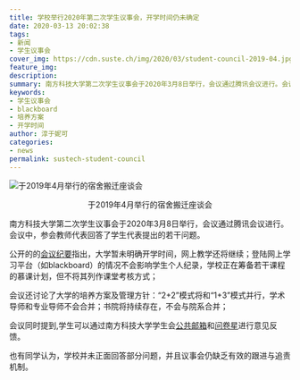 ```yaml
---
title: 学校举行2020年第二次学生议事会，开学时间仍未确定
date: 2020-03-13 20:02:38
tags:
- 新闻
- 学生议事会
cover_img: https://cdn.suste.ch/img/2020/03/student-council-2019-04.jpg
feature_img:
description:
summary: 南方科技大学第二次学生议事会于2020年3月8日举行，会议通过腾讯会议进行。会议中，参会教师代表回答了学生代表提出的若干问题。
keywords:
- 学生议事会
- blackboard
- 培养方案
- 开学时间
author: 淳于妮可
categories:
- news
permalink: sustech-student-council
---
```

![于2019年4月举行的宿舍搬迁座谈会](https://cdn.suste.ch/img/2020/03/student-council-2019-04.jpg)
<center>于2019年4月举行的宿舍搬迁座谈会</center>

南方科技大学第二次学生议事会于2020年3月8日举行，会议通过腾讯会议进行。会议中，参会教师代表回答了学生代表提出的若干问题。

公开的的[会议纪要](https://cdn.suste.ch/doc/nanke/2020/03/南方科技大学第二次学生议事会会议纪要.pdf)指出，大学暂未明确开学时间，网上教学还将继续；登陆网上学习平台（如blackboard）的情况不会影响学生个人纪录，学校正在筹备若干课程的慕课计划，但不将其列作课堂考核方式；

会议还讨论了大学的培养方案及管理方针：“2+2”模式将和“1+3”模式并行，学术导师和专业导师不会合并；书院将持续存在，不会与院系合并；

会议同时提到,学生可以通过南方科技大学学生会[公共邮箱](mailto:sustcsu@mail.sustech.edu.cn)和[问卷星](https://wj.qq.com/s2/5086755/f393/)进行意见反馈。

也有同学认为，学校并未正面回答部分问题，并且议事会仍缺乏有效的跟进与追责机制。
